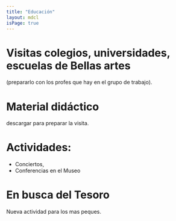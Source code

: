 ```yaml
---
title: "Educación"
layout: mdcl
isPage: true
---
```


# Visitas colegios, universidades, escuelas de Bellas artes 
(prepararlo con los profes que hay en el grupo de trabajo).
# Material didáctico
descargar para preparar la visita.
# Actividades: 
- Conciertos, 
- Conferencias en el Museo
# En busca del Tesoro
Nueva actividad para los mas peques.
